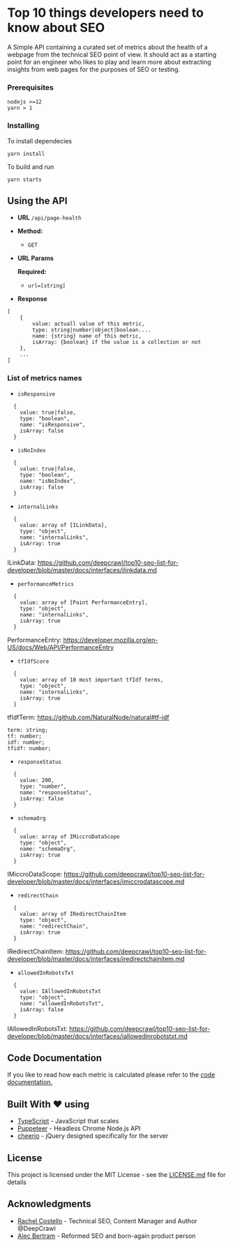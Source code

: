 # Top 10 things developers need to know about SEO

A Simple API containing a curated set of metrics about the health of a webpage from the technical SEO point of view. It should act as a starting point for an engineer who likes to play and learn more about extracting insights from web pages for the purposes of SEO or testing.

### Prerequisites

```
nodejs >=12
yarn > 1
```

### Installing

To install dependecies

```
yarn install
```

To build and run

```
yarn starts
```

## Using the API

- **URL**
  `/api/page-health`

- **Method:**

  - `GET`

- **URL Params**

  **Required:**

  - `url=[string]`

- **Response**

```
[
    {
        value: actuall value of this metric,
        type: string|number|object|boolean....
        name: {string} name of this metric,
        isArray: {boolean} if the value is a collection or not
    },
    ...
]
```

### List of metrics names

- `isResponsive`

```
  {
    value: true|false,
    type: "boolean",
    name: "isResponsive",
    isArray: false
  }
```

- `isNoIndex`

```
  {
    value: true|false,
    type: "boolean",
    name: "isNoIndex",
    isArray: false
  }
```

- `internalLinks`

```
  {
    value: array of [ILinkData],
    type: "object",
    name: "internalLinks",
    isArray: true
  }
```

ILinkData: https://github.com/deepcrawl/top10-seo-list-for-developer/blob/master/docs/interfaces/ilinkdata.md

- `performanceMetrics`

```
  {
    value: array of [Paint PerformanceEntry],
    type: "object",
    name: "internalLinks",
    isArray: true
  }
```

PerformanceEntry: https://developer.mozilla.org/en-US/docs/Web/API/PerformanceEntry

- `tfIdfScore`

```
  {
    value: array of 10 most important tfIdf terms,
    type: "object",
    name: "internalLinks",
    isArray: true
  }
```

tfIdfTerm: https://github.com/NaturalNode/natural#tf-idf

```
term: string;
tf: number;
idf: number;
tfidf: number;
```

- `responseStatus`

```
  {
    value: 200,
    type: "number",
    name: "responseStatus",
    isArray: false
  }
```

- `schemaOrg`

```
  {
    value: array of IMiccroDataScope
    type: "object",
    name: "schemaOrg",
    isArray: true
  }
```

IMiccroDataScope: https://github.com/deepcrawl/top10-seo-list-for-developer/blob/master/docs/interfaces/imiccrodatascope.md

- `redirectChain`

```
  {
    value: array of IRedirectChainItem
    type: "object",
    name: "redirectChain",
    isArray: true
  }
```

IRedirectChainItem: https://github.com/deepcrawl/top10-seo-list-for-developer/blob/master/docs/interfaces/iredirectchainitem.md

- `allowedInRobotsTxt`

```
  {
    value: IAllowedInRobotsTxt
    type: "object",
    name: "allowedInRobotsTxt",
    isArray: false
  }
```

IAllowedInRobotsTxt: https://github.com/deepcrawl/top10-seo-list-for-developer/blob/master/docs/interfaces/iallowedinrobotstxt.md

## Code Documentation

If you like to read how each metric is calculated please refer to the [code documentation.](https://github.com/deepcrawl/top10-seo-list-for-developer/blob/master/docs/README.md)

## Built With ❤️ using

- [TypeScript](https://www.typescriptlang.org/) - JavaScript that scales
- [Puppeteer](https://github.com/GoogleChrome/puppeteer) - Headless Chrome Node.js API
- [cheerio](https://github.com/cheeriojs/cheerio) - jQuery designed specifically for the server

## License

This project is licensed under the MIT License - see the [LICENSE.md](LICENSE.md) file for details

## Acknowledgments

- [Rachel Costello](https://twitter.com/rachellcostello) - Technical SEO, Content Manager and Author @DeepCrawl
- [Alec Bertram](https://twitter.com/KiwiAlec) - Reformed SEO and born-again product person
